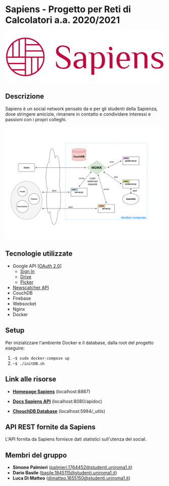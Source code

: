 # **Sapiens - Progetto per Reti di Calcolatori a.a. 2020/2021**

![SapiensLogo](app/public/assets/logo2/logo_small.png)



## Descrizione

Sapiens è un social network pensato da e per gli studenti della Sapienza, dove stringere amicizie, rimanere in contatto e condividere interessi e passioni con i propri colleghi.


![Diagramma](/diagramma.png)


## Tecnologie utilizzate

- Google API [[OAuth 2.0](https://developers.google.com/identity/protocols/oauth2)]
  - [Sign In](https://developers.google.com/identity/sign-in/web/sign-in)
  - [Drive](https://developers.google.com/drive/api)
  - [Picker](https://developers.google.com/picker) 
- [Newscatcher API](https://newscatcherapi.com/)
- CouchDB
- Firebase
- Websocket
- Nginx
- Docker

## **Setup**

Per inizializzare l'ambiente Docker e il database, dalla root del progetto eseguire:

1. `~$ sudo docker-compose up`
2. `~$ ./initDB.sh`
   
## Link alle risorse

- **[Homepage Sapiens](https://localhost:8887)** (localhost:8887)
 
- **[Docs Sapiens API](http://localhost:8080/apidoc)** (localhost:8080/apidoc)
 
- **[ChouchDB Database](http://localhost:5984/_utils)** (localhost:5984/_utils)

## API REST fornite da Sapiens

L'API fornita da Sapiens fornisce dati statistici sull'utenza del social.

## Membri del gruppo

- **Simone Palmieri** (palmieri.1764452@studenti.uniroma1.it)
- **Dario Basile** (basile.1845115@studenti.uniroma1.it)
- **Luca Di Matteo** (dimatteo.1655150@studenti.uniroma1.it)

